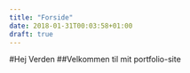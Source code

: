 ```yaml
---
title: "Forside"
date: 2018-01-31T00:03:58+01:00
draft: true
---
```


#Hej Verden 
##Velkommen til mit portfolio-site